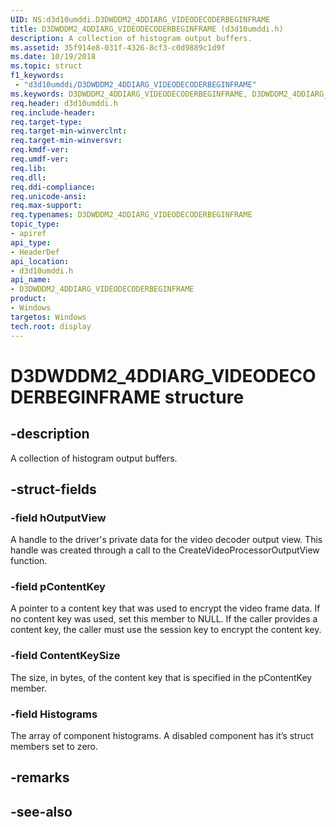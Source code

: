 ```yaml
---
UID: NS:d3d10umddi.D3DWDDM2_4DDIARG_VIDEODECODERBEGINFRAME
title: D3DWDDM2_4DDIARG_VIDEODECODERBEGINFRAME (d3d10umddi.h)
description: A collection of histogram output buffers.
ms.assetid: 35f914e8-031f-4326-8cf3-c0d9889c1d9f
ms.date: 10/19/2018
ms.topic: struct
f1_keywords:
 - "d3d10umddi/D3DWDDM2_4DDIARG_VIDEODECODERBEGINFRAME"
ms.keywords: D3DWDDM2_4DDIARG_VIDEODECODERBEGINFRAME, D3DWDDM2_4DDIARG_VIDEODECODERBEGINFRAME,
req.header: d3d10umddi.h
req.include-header:
req.target-type:
req.target-min-winverclnt:
req.target-min-winversvr:
req.kmdf-ver:
req.umdf-ver:
req.lib:
req.dll:
req.ddi-compliance:
req.unicode-ansi:
req.max-support:
req.typenames: D3DWDDM2_4DDIARG_VIDEODECODERBEGINFRAME
topic_type:
- apiref
api_type:
- HeaderDef
api_location:
- d3d10umddi.h
api_name:
- D3DWDDM2_4DDIARG_VIDEODECODERBEGINFRAME
product: 
- Windows
targetos: Windows
tech.root: display
---
```


# D3DWDDM2_4DDIARG_VIDEODECODERBEGINFRAME structure

## -description

A collection of histogram output buffers.

## -struct-fields

### -field hOutputView

A handle to the driver's private data for the video decoder output view. This handle was created through a call to the CreateVideoProcessorOutputView function.

### -field pContentKey

A pointer to a content key that was used to encrypt the video frame data. If no content key was used, set this member to NULL. If the caller provides a content key, the caller must use the session key to encrypt the content key.

### -field ContentKeySize

The size, in bytes, of the content key that is specified in the pContentKey member.

### -field Histograms

The array of component histograms.  A disabled component has it’s struct members set to zero.

## -remarks

## -see-also
